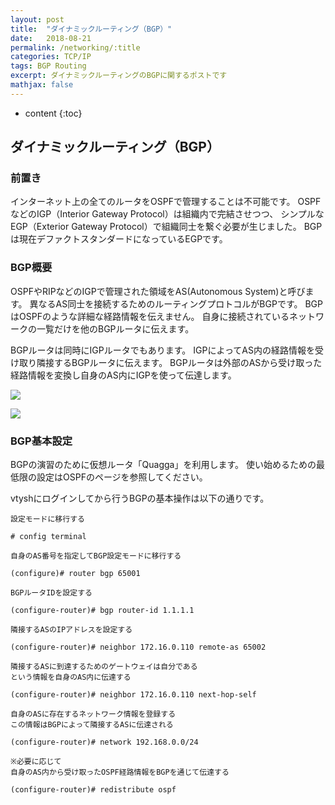 ```yaml
---
layout: post
title:  "ダイナミックルーティング（BGP）"
date:   2018-08-21
permalink: /networking/:title
categories: TCP/IP
tags: BGP Routing
excerpt: ダイナミックルーティングのBGPに関するポストです
mathjax: false
---
```


* content
{:toc}

## ダイナミックルーティング（BGP）

### 前置き

インターネット上の全てのルータをOSPFで管理することは不可能です。
OSPFなどのIGP（Interior Gateway Protocol）は組織内で完結させつつ、
シンプルなEGP（Exterior Gateway Protocol）で組織同士を繋ぐ必要が生じました。
BGPは現在デファクトスタンダードになっているEGPです。

### BGP概要

OSPFやRIPなどのIGPで管理された領域をAS(Autonomous System)と呼びます。
異なるAS同士を接続するためのルーティングプロトコルがBGPです。
BGPはOSPFのような詳細な経路情報を伝えません。
自身に接続されているネットワークの一覧だけを他のBGPルータに伝えます。

BGPルータは同時にIGPルータでもあります。
IGPによってAS内の経路情報を受け取り隣接するBGPルータに伝えます。
BGPルータは外部のASから受け取った経路情報を変換し自身のAS内にIGPを使って伝達します。

![]({{site.baseurl}}/images/network/bgp1.png)

![]({{site.baseurl}}/images/network/bgp2.png)

### BGP基本設定

BGPの演習のために仮想ルータ「Quagga」を利用します。
使い始めるための最低限の設定はOSPFのページを参照してください。

vtyshにログインしてから行うBGPの基本操作は以下の通りです。

```
設定モードに移行する

# config terminal

自身のAS番号を指定してBGP設定モードに移行する

(configure)# router bgp 65001

BGPルータIDを設定する

(configure-router)# bgp router-id 1.1.1.1

隣接するASのIPアドレスを設定する

(configure-router)# neighbor 172.16.0.110 remote-as 65002

隣接するASに到達するためのゲートウェイは自分である
という情報を自身のAS内に伝達する

(configure-router)# neighbor 172.16.0.110 next-hop-self

自身のASに存在するネットワーク情報を登録する
この情報はBGPによって隣接するASに伝達される

(configure-router)# network 192.168.0.0/24

※必要に応じて
自身のAS内から受け取ったOSPF経路情報をBGPを通じて伝達する

(configure-router)# redistribute ospf
```
